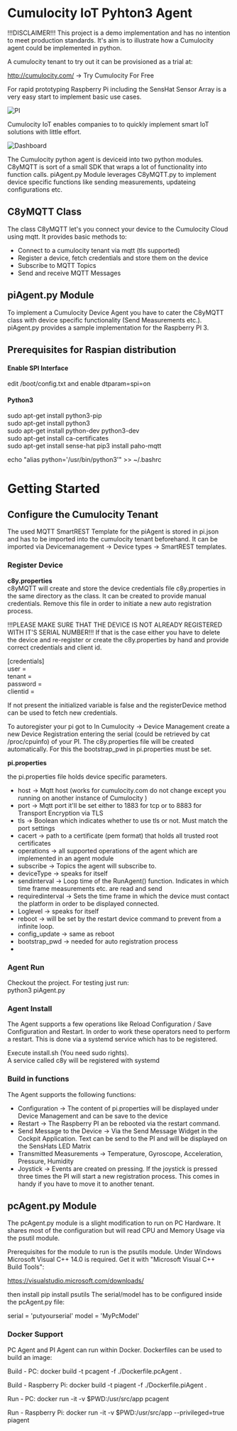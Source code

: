 # Cumulocity IoT Pyhton3 Agent

!!!DISCLAIMER!!! 
This project is a demo implementation and has no intention to meet production standards. It's aim is to illustrate how a Cumulocity agent could be implemented in python.

A cumulocity tenant to try out it can be provisioned as a trial at:

http://cumulocity.com/ -> Try Cumulocity For Free

For rapid prototyping Raspberry Pi including the SensHat Sensor Array is a very easy start to implement basic use cases.

![PI](pics/rpi.jpg)

Cumulocity IoT enables companies to to quickly implement smart IoT solutions with little effort. 

![Dashboard](pics/Dashboard.PNG)

The Cumulocity python agent is deviceid into two python modules. C8yMQTT is sort of a small SDK that wraps a lot of functionality into function calls. piAgent.py Module leverages C8yMQTT.py to implement device specific functions like sending measurements, updateing configurations etc. 


## C8yMQTT Class

The class C8yMQTT let's you connect your device to the Cumulocity Cloud using mqtt. It provides basic methods to:

* Connect to a cumulocity tenant via mqtt (tls supported)
* Register a device, fetch credentials and store them on the device
* Subscribe to MQTT Topics
* Send and receive MQTT Messages

## piAgent.py Module

To implement a Cumulocity Device Agent you have to cater the C8yMQTT class with device specific functionality (Send Measurements etc.). piAgent.py provides a sample implementation for the Raspberry PI 3.


## Prerequisites for Raspian distribution

#### Enable SPI Interface

edit /boot/config.txt and enable
dtparam=spi=on

#### Python3
 
sudo apt-get install python3-pip  
sudo apt-get install python3  
sudo apt-get install python-dev python3-dev  
sudo apt-get install ca-certificates  
sudo apt-get install sense-hat
pip3 install paho-mqtt 

echo "alias python='/usr/bin/python3'" >>  ~/.bashrc

# Getting Started

## Configure the Cumulocity Tenant

The used MQTT SmartREST Template for the piAgent is stored in pi.json and has to be imported into the cumulocity tenant beforehand. It can be imported via Devicemanagement -> Device types -> SmartREST templates.

### Register Device

__c8y.properties__  
c8yMQTT will create and store the device credentials file c8y.properties in the same directory as the class. It can be created to provide manual credentials. Remove this file in order to initiate a new auto registration process.

!!!PLEASE MAKE SURE THAT THE DEVICE IS NOT ALREADY REGISTERED WITH IT'S SERIAL NUMBER!!!
If that is the case either you have to delete the device and re-register or create the c8y.properties by hand and provide correct credentials and client id.

  
[credentials]  
user =  
tenant =   
password =   
clientid =

If not present the initialized variable is false and the registerDevice method can be used to fetch new credentials. 

To autoregister your pi got to In Cumulocity -> Device Management create a new Device Registration entering the serial (could be retrieved by cat /proc/cpuinfo) of your PI. The c8y.properties file will be created automatically. For this the bootstrap_pwd in pi.properties must be set.

__pi.properties__

the pi.properties file holds device specific parameters.
* host -> Mqtt host (works for cumulocity.com do not change except you running on another instance of Cumulocity )
* port -> Mqtt port it'll be set either to 1883 for tcp or to 8883 for  Transport Encryption via TLS
* tls -> Boolean which indicates whether to use tls or not. Must match the port settings
* cacert -> path to a certificate (pem format) that holds all trusted root certificates
* operations -> all supported operations of the agent which are implemented in an agent module
* subscribe -> Topics the agent will subscribe to.
* deviceType -> speaks for itself
* sendinterval -> Loop time of the RunAgent() function. Indicates in which time frame measurements etc. are read and send
* requiredinterval -> Sets the time frame in which the device must contact the platform in order to be displayed connected. 
* Loglevel -> speaks for itself
* reboot -> will be set by the restart device command to prevent from a infinite loop.
* config_update -> same as reboot
* bootstrap_pwd -> needed for auto registration process
*  


### Agent Run
Checkout the project. For testing just run:  
python3 piAgent.py  
 

### Agent Install
The Agent supports a few operations like Reload Configuration / Save Configuration and Restart. In order to work these operators need to perform a restart. This is done via a systemd service which has to be registered.

Execute install.sh (You need sudo rights).  
A service called c8y will be registered with systemd

### Build in functions

The Agent supports the following functions:

* Configuration -> The content of pi.properties will be displayed under Device Management and can be save to the device
* Restart -> The Raspberry PI an be rebooted via the restart command.
* Send Message to the Device -> Via the Send Message Widget in the Cockpit Application. Text can be send to the PI and will be displayed on the SensHats LED  Matrix
* Transmitted Measurements -> Temperature, Gyroscope, Acceleration, Pressure, Humidity
* Joystick -> Events are created on pressing. If the joystick is pressed three times the PI will start a new registration process. This comes in handy if you have to move it to another tenant.

## pcAgent.py Module
The pcAgent.py module is a slight modification to run on PC Hardware. It shares most of the configuration but will read CPU and Memory Usage via the psutil module. 

Prerequisites for the module to run is the psutils module. Under Windows Microsoft Visual C++ 14.0 is required. Get it with "Microsoft Visual C++ Build Tools": 

https://visualstudio.microsoft.com/downloads/

then install pip install psutils
The serial/model  has to be configured inside the pcAgent.py file:

serial = 'putyourserial'
model = 'MyPcModel'

### Docker Support 
PC Agent and PI Agent can run within Docker. Dockerfiles can be used to build an image:

Build - PC:
docker build -t pcagent -f ./Dockerfile.pcAgent .

Build - Raspberry Pi:
docker build -t piagent -f ./Dockerfile.piAgent .

Run - PC:
docker run -it -v $PWD:/usr/src/app pcagent

Run - Raspberry Pi:
docker run -it -v $PWD:/usr/src/app --privileged=true piagent
